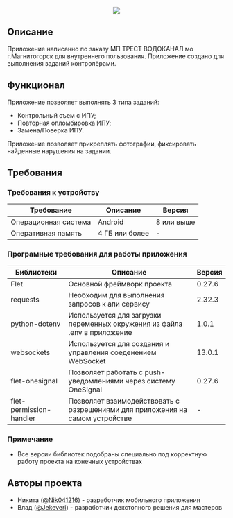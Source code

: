 <p align="center">
<img src="https://magvoda.ru/assets/img/logo/logo.png"/>
</p>

## Описание
Приложение написанно по заказу МП ТРЕСТ ВОДОКАНАЛ мо г.Магнитогорск для внутреннего пользования.
Приложение создано для выполнения заданий контролёрами.

## Функционал
Приложение позволяет выполнять 3 типа заданий:
- Контрольный съем с ИПУ;
- Повторная опломбировка ИПУ;
- Замена/Поверка ИПУ.

Приложение позволяет прикреплять фотографии, фиксировать найденные нарушения на задании.

## Требования
### Tребования к устройству

| Требование | Описание | Версия |
| --- | --- | --- |
| Операционная система | Android | 8 или выше |
| Оперативная память | 4 ГБ или более | - |

### Програмные требования для работы приложения
| Библиотеки | Описание | Версия |
| --- | --- | --- |
| Flet | Основной фреймворк проекта | 0.27.6 |
| requests | Необходим для выполнения запросов к апи сервису | 2.32.3 |
| python-dotenv | Используется для загрузки переменных окружения из файла .env в приложение | 1.0.1 |
| websockets | Используется для создания и управления соеденением WebSocket | 13.0.1 |
| flet-onesignal | Позволяет работать с push-уведомлениями через систему OneSignal | 0.27.6 |
| flet-permission-handler | Позволяет взаимодействовать с разрешениями для приложения на самом устройстве | - |

### Примечание

- Все версии библиотек подобраны специально под корректную работу проекта на конечных устройствах

## Авторы проекта

- Никита ([@Nik041216](https://github.com/Nik041216)) - разработчик мобильного приложения
- Влад ([@Jekeveri](https://github.com/Jekeveri)) - разработчик декстопного решения для мастеров 

